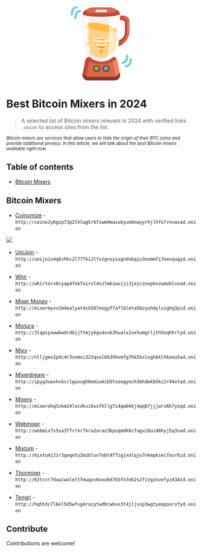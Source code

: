 <center>

<img src="logo.png" width="200">

</center>

# Best Bitcoin Mixers in 2024

> A selected list of Bitcoin mixers relevant in 2024 with verified links `.onion` to access sites from the list.

<small>

*Bitcoin mixers are services that allow users to hide the origin of their BTC coins and provide additional privacy. In this article, we will talk about the best Bitcoin mixers available right now.*

</small>

## Table of contents

<!-- @import "[TOC]" {cmd="toc" depthFrom=1 depthTo=6 orderedList=false} -->

<!-- code_chunk_output -->

  - [Bitcoin Mixers](#bitcoin-mixers)

<!-- /code_chunk_output -->

## Bitcoin Mixers

- [Coinomize](http://coino2y6gzp73p2lhlwg5rbfzwm4masubyuo6nwyyrhjlhfo7rnvwsad.onion) - `http://coino2y6gzp73p2lhlwg5rbfzwm4masubyuo6nwyyrhjlhfo7rnvwsad.onion`

<img src="https://github.com/tukishlo/best-bitcoin-mixers-2024/assets/153882759/f9442876-3fd7-4a42-b6ee-6716ac202939" width="550">

- [UniJoin](http://unijoin4q6vhhc2l777ki2lfxzgnsyixgndvbqis3nommfi7eevquqyd.onion) - `http://unijoin4q6vhhc2l777ki2lfxzgnsyixgndvbqis3nommfi7eevquqyd.onion`

- [Whir](http://whirtorv6cyap4fokfuirvl4vzlmkzwviji3jojczoxpkvoumoblvxad.onion) - `http://whirtorv6cyap4fokfuirvl4vzlmkzwviji3jojczoxpkvoumoblvxad.onion`

- [Mixer Money](http://mixermyvv2m4oalyat4vk567eogyf7aflbleta5bzyuhdylxighq3pid.onion) - `http://mixermyvv2m4oalyat4vk567eogyf7aflbleta5bzyuhdylxighq3pid.onion`

- [Mixtura](http://3lqpiyxwwbwdrdbjjftmjykgu4svk3hualx2ve5umgrljth5oqhhrlyd.onion) - `http://3lqpiyxwwbwdrdbjjftmjykgu4svk3hualx2ve5umgrljth5oqhhrlyd.onion`

- [Mixy](http://nlljgev2pdc4r3xnmxi323qvol6k3hhvmfg7hk5kxloghbklhkxeu5ad.onion) - `http://nlljgev2pdc4r3xnmxi323qvol6k3hhvmfg7hk5kxloghbklhkxeu5ad.onion`

- [Mixerdream](http://ipyg3uwxkvbcclguxugh6emiumib5tsoegyech3mhdwkb5kz2r44xtad.onion) - `http://ipyg3uwxkvbcclguxugh6emiumib5tsoegyech3mhdwkb5kz2r44xtad.onion`

- [Mixero](http://mixerohq5skm24lxcdkvi6vsfhllg7i4qwbkkj4qqb7jjjwrz6h7yzqd.onion) - `http://mixerohq5skm24lxcdkvi6vsfhllg7i4qwbkkj4qqb7jjjwrz6h7yzqd.onion`

- [Webmixer](http://webmix7x5sa3ffrrkrfkra2araz3kpzqmdk6cfagvi6ui46hyj5q3vad.onion) - `http://webmix7x5sa3ffrrkrfkra2araz3kpzqmdk6cfagvi6ui46hyj5q3vad.onion`

- [Mixtum](http://mixtumj2ir3gwqetu2mzbluv7obt4ffigjxolqju7nkmpksecfosr6id.onion) - `http://mixtumj2ir3gwqetu2mzbluv7obt4ffigjxolqju7nkmpksecfosr6id.onion`

- [Thormixer](http://63tcvr7duwiwoleltfmuqxv6oxo6d7k5fn7eb2s2fzzgzovefyz434id.onion) - `http://63tcvr7duwiwoleltfmuqxv6oxo6d7k5fn7eb2s2fzzgzovefyz434id.onion`

- [Tengri](http://hqhh3c7l6el5d5wfvg4razytwdbrwbvx3t4jljssp3wgtyeqqsorvfyd.onion) - `http://hqhh3c7l6el5d5wfvg4razytwdbrwbvx3t4jljssp3wgtyeqqsorvfyd.onion`

## Contribute

Contributions are welcome!
